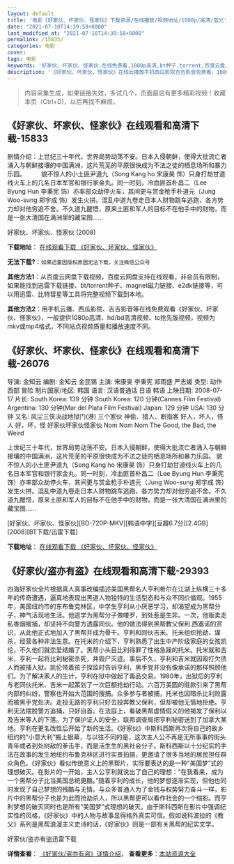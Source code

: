 ```yaml
---
layout: default
title: '电影《好家伙、坏家伙、怪家伙》下载资源/在线播放/视频地址/1080p/高清/蓝光'
date: "2021-07-10T14:39:58+0800"
last_modified_at: "2021-07-10T14:39:58+0800"
permalink: /15833/
categories: 电影
cover:
tags: 电影
keywords: '好家伙、坏家伙、怪家伙,在线免费看,1080p高清,bt种子,torrent,百度云盘,magnet,磁力链,迅雷下载资源'
description: '《好家伙、坏家伙、怪家伙》在线云播放手机西瓜影院吉吉影音免费看，1080p高清bd/hd未删减完整版和tc抢先枪版，mkv/mp4格式，附带bt/torrent种子、magnet/磁力链、百度云盘、网盘资源迅雷下载链接'
---
```


>内容采集生成，如果链接失效，多试几个，页面最后有更多精彩视频！收藏本页（Ctrl+D)，以后再找不麻烦。


## 《好家伙、坏家伙、怪家伙》在线观看和高清下载-15833

剧情介绍：上世纪三十年代，世界局势动荡不安。日本入侵朝鲜，使得大批流亡者涌入与朝鲜接壤的中国满洲，这片荒芜的平原很快成为不法之徒的栖息场所和暴力乐园。  　　貌不惊人的小土匪尹道九（Song Kang ho 宋康昊 饰）只身打劫甘道线火车上的几名日本军官和银行家金丸。同一时刻，冷血匪首朴昌二（Lee Byung Hun 李秉宪 饰）亦率部众劫停火车，其间更与赏金枪手朴道元（Jung Woo-sung 郑宇成 饰）发生火拼。混乱中道九卷走日本人财物跳车逃跑，各方势力却对他穷追不舍。不久道九醒悟，原来土匪和军人的目标不在他手中的财物，而是一张大清国在满洲里的藏宝图……


好家伙、坏家伙、怪家伙 (2008)

**下载地址**： [在线观看下载 《好家伙、坏家伙、怪家伙》](https://www.btbtdy.me/btdy/dy4396.html) 


**无法下载?**：`如果迅雷因版权原因无法下载，关注微信公众号 `

**其他方法1**：从百度云网盘下载视频，百度云网盘支持在线观看，非会员有限制，如果能找到迅雷下载链接、bt/torrent种子、magnet磁力链接、e2dk链接等，可以用迅雷、比特彗星等工具将完整视频下载到本地。

**其他方法2**：用手机云播、西瓜影院、吉吉影音等在线免费观看《好家伙、坏家伙、怪家伙》，一般提供1080p高清、hd/bd高清视频、tc抢先版视频，视频为mkv或mp4格式，不同站点视频质量和播放速度不同。


## 《好家伙、坏家伙、怪家伙》在线观看和高清下载-26076

导演: 金知云 编剧: 金知云 金民锡 主演: 宋康昊 李秉宪 郑雨盛 严志媛 类型: 动作 西部 冒险 制片国家/地区: 韩国 语言: 汉语普通话 日语 韩语 上映日期: 2008-07-17 片长: South Korea: 139 分钟 South Korea: 120 分钟(Cannes Film Festival) Argentina: 130 分钟(Mar del Plata Film Festival) Japan: 129 分钟 USA: 130 分钟 又名: 风尘三侠决战地狱门(港) 三个家伙 神偷．猎人．断指客 好人，坏人，怪人 好，坏，怪 好家伙坏家伙怪家伙 Nom Nom Nom The Good, the Bad, the Weird

上世纪三十年代，世界局势动荡不安。日本入侵朝鲜，使得大批流亡者涌入与朝鲜接壤的中国满洲，这片荒芜的平原很快成为不法之徒的栖息场所和暴力乐园。 貌不惊人的小土匪尹道九（Song Kang ho 宋康昊 饰）只身打劫甘道线火车上的几名日本军官和银行家金丸。同一时刻，冷血匪首朴昌二（Lee Byung Hun 李秉宪 饰）亦率部众劫停火车，其间更与赏金枪手朴道元（Jung Woo-sung 郑宇成 饰）发生火拼。混乱中道九卷走日本人财物跳车逃跑，各方势力却对他穷追不舍。不久道九醒悟，原来土匪和军人的目标不在他手中的财物，而是一张大清国在满洲里的藏宝图……


[好家伙、坏家伙、怪家伙][BD-720P-MKV][韩语中字][豆瓣6.7分][2.4GB][2008][BT下载/迅雷下载]

**下载地址**： [在线观看下载 《好家伙、坏家伙、怪家伙》](https://www.btdx8.com/torrent/the_good_the_bad_and_the_weird_2008.html) 


## 《好家伙/盗亦有盗》在线观看和高清下载-29393

四海好家伙全片根据真人真事改编插述美国黑帮名人亨利希尔在江湖上纵横三十多年的传奇遭遇，逼真地表现出黑道人物独特的生活型态和与众不同价值观。1955年，美国纽约市的东布鲁克林区，中学生亨利从小厌恶学习，却渴望成为黑帮分子，神气活现地生活。他逃学为黑帮分子做喽罗，到处惹是生非。一次，他贩卖走私香烟被捕，却坚持不向警方透露同伙。他的做法得到黑帮教父保利.西塞诺的赏识，从此他正式地加入了黑帮并成为骨干。亨利和同伙吉米、托米组织抢劫、谋杀，经营各种非法生意。在托米的介绍下，亨利熟悉了出生中产阶级家庭的女孩凯伦，不久他们就恋爱结婚了。黑帮小头目比利得罪了性格急躁的托米。托米就和吉米、亨利一起将比利秘密杀死，并毁尸灭迹。事后不久，亨利和吉米就因殴打欠债人而被捕入狱。凯伦带着孩子探监时告诉亨利，黑手党并没有像承诺的那样照顾他们。为了解决家人的生计，亨利在狱中做起了毒品交易。1980年，出狱后的亨利与老同伙托米、吉米一起策划了一次巨额抢劫行动。六百万美圆的赃款引来了黑帮内部的纠纷，警察也开始大范围的搜捕。众多参与者被捕，托米也因暗杀比利败露而被黑手党处决。走投无路的亨利只好去投奔教父保利，但却被他无情地拒绝。亨利无法摆脱警方追捕，只好自首。在法庭上，看破黑帮虚情假义的他揭发了保利以及吉米等人的下落。为了保护证人的安全，联邦调查局把亨利秘密送到了加拿大某地。亨利在更名改性后开始了新的生活。《好家伙》中斯科西斯再次将自己的故乡纽约的&ldquo;小意大利”搬上银幕，与以往不同的是，这次主人公不再是无所事事的街头青年或者到处树敌的拳击手，而是活生生的黑社会分子。斯科西斯以十分纪实的手法在故事的发生地纽约布鲁克林区进行实景拍摄，更邀请了很多当地的居民担任群众角色。《好家伙》看似传统意义上的黑帮片，实际要表达的是一种&ldquo;美国梦&rdquo;式的理想破灭。在影片的一开始，主人公亨利就说出了自己的理想：&ldquo;在我看来，成为一个黑帮分子比当美国总统更酷。&rdquo;随着亨利的成长，他的梦想逐渐实现，但他也同时发现了自己梦想的残酷与无情。与众多普通人为了金钱与权势努力奋斗一样，影片中的黑帮分子也是为此而抢劫杀人，所以黑帮更可以看作社会的一个缩影。而亨利梦想的破灭同时也是所有&ldquo;美国梦&rdquo;式理想的破灭。由于斯科西斯在影片中强调纪实性的风格，《好家伙》中的人物与故事显得格外真实可信。假如说科波拉的《教父》系列是黑帮浪漫主义史诗的话，《好家伙》则是一部有关黑帮的纪实文学。


好家伙/盗亦有盗迅雷下载

**详情查看**： [《好家伙/盗亦有盗》详情介绍](/movie/29393/)， **查看更多**：[本站资源大全](/movie/t/all/)


